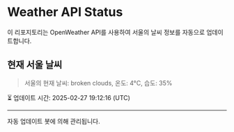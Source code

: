 
# Weather API Status

이 리포지토리는 OpenWeather API를 사용하여 서울의 날씨 정보를 자동으로 업데이트합니다.

## 현재 서울 날씨
> 서울의 현재 날씨: broken clouds, 온도: 4°C, 습도: 35%

⏳ 업데이트 시간: 2025-02-27 19:12:16 (UTC)

---
자동 업데이트 봇에 의해 관리됩니다.
